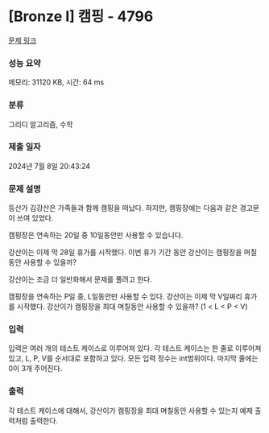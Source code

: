 # [Bronze I] 캠핑 - 4796 

[문제 링크](https://www.acmicpc.net/problem/4796) 

### 성능 요약

메모리: 31120 KB, 시간: 64 ms

### 분류

그리디 알고리즘, 수학

### 제출 일자

2024년 7월 8일 20:43:24

### 문제 설명

<p>등산가 김강산은 가족들과 함께 캠핑을 떠났다. 하지만, 캠핑장에는 다음과 같은 경고문이 쓰여 있었다.</p>

<p>캠핑장은 연속하는 20일 중 10일동안만 사용할 수 있습니다.</p>

<p>강산이는 이제 막 28일 휴가를 시작했다. 이번 휴가 기간 동안 강산이는 캠핑장을 며칠동안 사용할 수 있을까?</p>

<p>강산이는 조금 더 일반화해서 문제를 풀려고 한다. </p>

<p>캠핑장을 연속하는 P일 중, L일동안만 사용할 수 있다. 강산이는 이제 막 V일짜리 휴가를 시작했다. 강산이가 캠핑장을 최대 며칠동안 사용할 수 있을까? (1 < L < P < V)</p>

### 입력 

 <p>입력은 여러 개의 테스트 케이스로 이루어져 있다. 각 테스트 케이스는 한 줄로 이루어져 있고, L, P, V를 순서대로 포함하고 있다. 모든 입력 정수는 int범위이다. 마지막 줄에는 0이 3개 주어진다.</p>

### 출력 

 <p>각 테스트 케이스에 대해서, 강산이가 캠핑장을 최대 며칠동안 사용할 수 있는지 예제 출력처럼 출력한다.</p>

